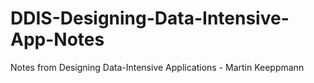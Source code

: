 # DDIS-Designing-Data-Intensive-App-Notes
Notes from Designing Data-Intensive Applications - Martin Keeppmann
